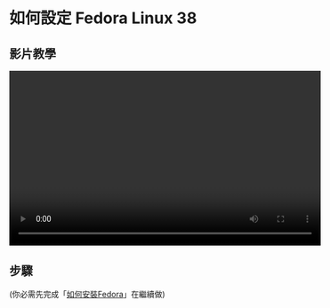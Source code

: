 # 如何設定 Fedora Linux 38

## 影片教學

<video width="560" height="315" controls>
我還沒做ㄟ
</video>

## 步驟
(你必需先完成「[如何安裝Fedora](/fedora/how-to-install-fedora-linux.md)」在繼續做)